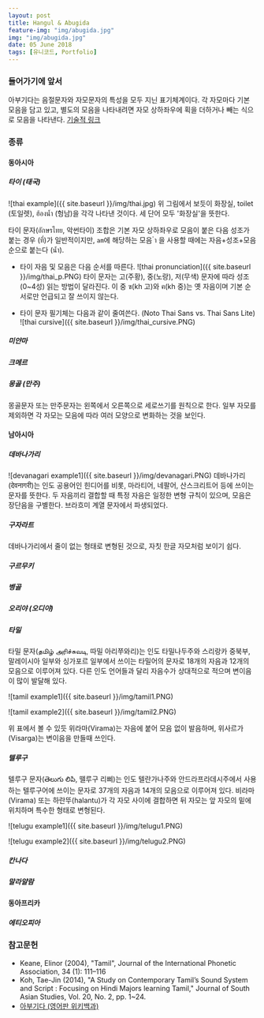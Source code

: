 ```yaml
---
layout: post
title: Hangul & Abugida
feature-img: "img/abugida.jpg"
img: "img/abugida.jpg"
date: 05 June 2018
tags: [유니코드, Portfolio]
---
```


### 들어가기에 앞서

<a>아부기다</a>는 음절문자와 자모문자의 특성을 모두 지닌 표기체계이다. 각 자모마다 기본 모음을 담고 있고, 별도의 모음을 나타내려면 자모 상하좌우에 획을 더하거나 빼는 식으로 모음을 나타낸다. <a href="https://leedheo.github.io/2018/05/02/write-abugida.html">기술적 링크</a>

### 종류
#### 동아시아
##### 타이 (태국)
![thai example]({{ site.baseurl }}/img/thai.jpg)
위 그림에서 보듯이 화장실, toilet (토일렛), ฮ้องน้ำ (헝남)을 각각 나타낸 것이다. 세 단어 모두 '화장실'을 뜻한다.

타이 문자(อักษรไทย, 악썬타이) 조합은 기본 자모 상하좌우로 모음이 붙은 다음 성조가 붙는 경우 (ที่)가 일반적이지만, ``am``에 해당하는 모음 ำ 을 사용할 때에는 자음+성조+모음 순으로 붙는다 (น้ำ).

* 타이 자음 및 모음은 다음 순서를 따른다.
![thai pronunciation]({{ site.baseurl }}/img/thai_p.PNG)
타이 문자는 고(주황), 중(노랑), 저(무색) 문자에 따라 성조(0~4성) 읽는 방법이 달라진다. 이 중 ฃ(kh 고)와 ฅ(kh 중)는 옛 자음이며 기본 순서로만 언급되고 잘 쓰이지 않는다.

* 타이 문자 필기체는 다음과 같이 줄여쓴다. (Noto Thai Sans vs. Thai Sans Lite)
![thai cursive]({{ site.baseurl }}/img/thai_cursive.PNG)

##### 미얀마
##### 크메르
##### 몽골 (만주)
몽골문자 또는 만주문자는 왼쪽에서 오른쪽으로 세로쓰기를 원칙으로 한다. 일부 자모를 제외하면 각 자모는 모음에 따라 여러 모양으로 변화하는 것을 보인다.
#### 남아시아
##### 데바나가리
![devanagari example1]({{ site.baseurl }}/img/devanagari.PNG)
데바나가리(देवनागरी)는 인도 공용어인 힌디어를 비롯, 마라티어, 네팔어, 산스크리트어 등에 쓰이는 문자를 뜻한다. 두 자음끼리 결합할 때 특정 자음은 일정한 변형 규칙이 있으며, 모음은 장단음을 구별한다. 브라흐미 계열 문자에서 파생되었다.

##### 구자라트
데바나가리에서 줄이 없는 형태로 변형된 것으로, 자칫 한글 자모처럼 보이기 쉽다.

##### 구르무키
##### 벵골
##### 오리야 (오디야)
##### 타밀
타밀 문자(தமிழ் அரிச்சுவடி, 따밀 아리쭈와리)는 인도 타밀나두주와 스리랑카 중북부, 말레이시아 일부와 싱가포르 일부에서 쓰이는 타밀어의 문자로 18개의 자음과 12개의 모음으로 이루어져 있다. 다른 인도 언어들과 달리 자음수가 상대적으로 적으며 변이음이 많이 발달해 있다.

![tamil example1]({{ site.baseurl }}/img/tamil1.PNG)

![tamil example2]({{ site.baseurl }}/img/tamil2.PNG)

위 표에서 볼 수 있듯 위라마(Virama)는 자음에 붙어 모음 없이 발음하며, 위사르가(Visarga)는 변이음을 만들때 쓰인다.

##### 텔루구
텔루구 문자(తెలుగు లిపి, 뗄루구 리삐)는 인도 텔란가나주와 안드라프라데시주에서 사용하는 텔루구어에 쓰이는 문자로 37개의 자음과 14개의 모음으로 이루어져 있다. 비라마(Virama) 또는 하란뚜(halantu)가 각 자모 사이에 결합하면 뒤 자모는 앞 자모의 밑에 위치하며 특수한 형태로 변형된다.

![telugu example1]({{ site.baseurl }}/img/telugu1.PNG)

![telugu example2]({{ site.baseurl }}/img/telugu2.PNG)

##### 칸나다
##### 말라얄람
#### 동아프리카
##### 에티오피아


### 참고문헌
- Keane, Elinor (2004), "Tamil", Journal of the International Phonetic Association, 34 (1): 111–116
- Koh, Tae-Jin (2014), "A Study on Contemporary Tamil’s Sound System and Script : Focusing on Hindi Majors learning Tamil," Journal of South Asian Studies, Vol. 20, No. 2, pp. 1~24.
- [아부기다 (영어판 위키백과)](https://en.wikipedia.org/wiki/Abugida)
